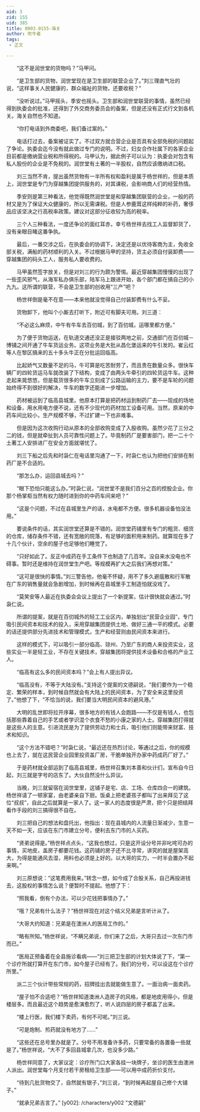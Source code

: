 ```yaml
---
aid: 3
zid: 155
uid: 385
title: 0003.0155-海关
author: 吹牛者
tags: 
 - 正文

---
```




　　“这不是润世堂的货物吗？”马甲问。

　　“是卫生部的货物，润世堂现在是卫生部的联营企业了。”刘三理直气壮的说，“这样事关人民健康的，群众福祉的货物，还要收税？”

　　“没听说过。”马甲摇头，季安也摇头。卫生部和润世堂联营的事情，虽然已经得到执委会的批准，还得到了外交商务委员会的备案，但是还没有正式行文到各机关。海关自然也不知道。

　　“你打电话到外商委吧，我们备过案的。”

　　电话打过去，备案被证实了。不过双方就合营企业是否具有全部免税的问题起了争论。执委会迄今没有就此做过专门的说明。不过，妇女合作社属下的各家企业目前都是缴纳营业税和所得税的。马甲认为，据此例子可以认为：执委会对包含有私人股份的企业是不免税的。润世堂有土著的一半股权，自然应该缴纳进口税。

　　刘三当然不肯，提出虽然货物有一半所有权和盈利是属于杨世祥的，但是本质上，润世堂是专门为穿越集团提供服务的，对其课税，会影响商人们的经营热情。

　　季安则是第三种看法，他觉得既然润世堂是和穿越集团联营的企业，一般的药材又是为了保证大众健康的，所以无需课税。但是人参鹿茸这样纯粹的补药，奢侈品应该坚决之行高税率政策。建议对这部分征收较为高的税率。

　　三个人三种看法，一度还争论的面红耳赤，幸亏杨世祥去找工人监督卸货了，没有亲眼目睹这番争执。

　　最后，一番交涉之后，在执委会的协调下，决定还是以优待客商为主，免收全部关税，满船的药材顺利的入关。不过根据马甲的坚持，货主必须自付装卸费——穿越集团的码头工人，服务私人要收费的。

　　马甲虽然签字放关，但是对刘三的行为颇为警惕。最近穿越集团慢慢的出现了一些歪风邪气，从海军私办俱乐部，陆军马上跟进开始，各个部门都在搞自己的小九九。这所谓的联营，不会是卫生部的创收用“三产”吧？

　　杨世祥倒是毫不在意——本来他就没觉得自己付装卸费有什么不妥。

　　货物卸下，他叫个小厮去打听下，附近可有脚夫可用。刘三道：

　　“不必这么麻烦，中午有牛车去百仞城，到了百仞城，运哪里都方便。”

　　为了便于货物运送，在轨道交通还没正是接驳两地之前，交通部门在百仞城－博铺之间开通了牛车货运业务。这项业务是大批从昌化堡运来的牛引发的。崔云红等人在黎区搞来的五十多头牛正在分批运回临高。

　　比起娇气又数量不足的马，牛可算是吃苦耐劳了，而且贵在数量众多。很快车辆厂的四轮货运马车就改装了下结构，变成了由两头牛牵引的四轮货运牛车。这种走起来晃悠悠，但是载货很多的牛车立刻成了公路运输的主力，要不是车轮的问题始终得不到很好的解决，牛车的数字还能进一步增加。

　　药材被运到了临高县城里。他原本打算是把药材运到制药厂去——现成的场地和设备，用水用电方便不说，还有不少现代的药材加工设备可用。当然，原来的中药车间比较小，生产规模不够，不过扩建一下也非难事。

　　但是因为这次收购行动从原本的全部收购变成了入股收购。虽然少花了三分之二的钱，但是就牵扯到人员可靠性问题上了。毕竟制药厂是要害部门，把一二十个土著工人安排进厂在安全方面就堪忧了。

　　刘三下船之后先和时袅仁在电话里沟通了一下，时袅仁也认为把他们安排在制药厂是不合适的。

　　“那怎么办，运回县城去吗？”

　　“眼下恐怕只能这么办。”时袅仁说，“润世堂不是我们百分之百的控股企业。你那个杨掌柜当然有权力随时进到你的中药车间来吧？”

　　“这是个问题，不过在县城里生产的话，水电都不方便。很多机器设备怕没法用。”

　　要说条件的话，其实润世堂还算是不错的。润世堂药铺里有专门的粗货、细货的仓库，储存条件不错，还有宽敞的院落，有足够的面积用来制药。就算现在多了十几个伙计，空余的屋子也足够他们睡觉了。

　　“只好如此了。反正中成药在手工条件下也制造了几百年。没自来水没电也不碍事。暂时还是维持在润世堂生产吧。等规模再扩大之后我们再想对策。”

　　“这可是很快的事情。”刘三警告他，他毫不怀疑，用不了多久避瘟散和行军散在广东的销售量就会急剧增加，到时候再在县城里手工制造怕就没戏了。

　　“莫笑安等人最近在执委会会议上提出了一个新提案，估计很快就会通过。”时袅仁说。

　　所谓的提案，就是在百仞城外的轻工工业区内，单独划出“民营企业园”，专门吸引民间资本和技术的投入，采用穿越集团提供土地、做好三通一平的模式。必要的话还提供部分先进技术和管理模式，生产和经营则由民间资本来进行。

　　这样的模式下，可以吸引一部分临高、琼州、乃至广东的商人来投资实业，这些实业一半是轻工业，不存在关键技术，穿越集团将提供技术设备和合格的产业工人。

　　“临高有这么多的民间资本吗？”会上有人提出异议。

　　“临高没有，不等于大陆没有。”支持这个提案的文德嗣说，“我们要作为一个稳定、繁荣的样本，到时候自然就会有大陆上的民间资本，为了安全来这里投资了。”他想了下，“不恰当的说，我们要当大明民间资本的避风港。”

　　大明的乱世即将拉开序幕，很多地方的有钱人会跑路——不仅是有钱人，也包括那些靠着自己的手艺或者学识混个衣食不愁的小康之家的人士。穿越集团打得就是这些人的主意。引进流民是为了提供劳动力和士兵，吸引他们则能带来财富、技术和知识。

　　“这个方法不错吧？”时袅仁说，“最近还在热烈讨论，等通过之后，你的规模也上去了，就在这民营企业园里投资盖厂房，干脆单独开办家中药成药厂好了。”

　　于是药材就全部运到了临高县城里，杨世祥召集刘本善和伙计们，宣布自今日起，刘三就是字号的店东了。大伙自然没什么异议。

　　当晚，刘三就留宿在润世堂里，这铺子是宅、店、工场、仓库四合一的建筑。杨世祥请了一顿家宴，由老婆亲自下厨。饭桌上把老婆孩子都叫了出来拜见了这位“叔叔”，自此之后就算是一家人了。这一家人的态度很是严肃，把个只是把结拜看作手段的刘三搞得很不自在。

　　刘三把自己的想法和盘托出，他指出：现在县城内的人流量日渐减少，生意一天不如一天，应该在东门市建立分号，便利去东门市的人买药。

　　“贤弟说得是。”杨世祥点点头，“这我也想过，只是这开设分号并非叱咤可办的事情，买地皮，盖房子都要花钱。这药铺的房子还不比寻常，讲究的就是屋架高大，为得是能通风去湿，用料也必须是上好的。以大哥的实力，一时半会置办不起来啊。”

　　刘三原想说：“这笔费用我来。”转念一想，如今成了合股关系，自己再投进钱去，这股权的事情怎么说？便暂时不提起。他想了下：

　　“照我看，倒有个办法，可以少花钱把事情办了。”

　　“哦？兄弟有什么法子？”杨世祥现在对这个结义兄弟是言听计从了。

　　“大哥大约知道：兄弟是在澳洲人的医局工作的。”

　　“略有所知。”杨世祥说，“不瞒兄弟说，你们来了之后，大哥只去过一次东门市而已。”

　　“医局正预备着在全县施诊看病——”刘三把卫生部的计划大体说了下，“第一个诊疗所就打算开在东门市，如今屋子已经有了。我们的分号，可以设这在个诊疗所里。”

　　派二三个伙计带些常规的药，招牌挂出去就能做生意了。一面治病一面卖药。

　　“屋子怕不合适吧？”杨世祥知道澳洲人造房子的风格，都是地皮用得小，但是楼层多。而且最近这个趋势是愈演愈烈了，听人说四层的房子都盖了出来。

　　“楼上行医，我们楼下卖药，有何不可呢。”刘三说。

　　“可是炮制、煎药就没有地方了……”

　　“这些还在总号里办就是了。分号不用准备许多药，只要常备的各置备一些就是了。”杨世祥说，“大不了多回县城拿几次，也没多少路。”

　　杨世祥同意了，大家议定：诊疗所门口大家各挂一块牌子，坐诊的医生由澳洲人派出。润世堂每个月支付若干房租给卫生部——可以用中成药折价支付。

　　“待到几批货物交了，自然就有银子，”刘三说，“到时候再起屋自己修个大铺子。”

　　“就承兄弟吉言了。”
[y002]: /characters/y002 "文德嗣"


